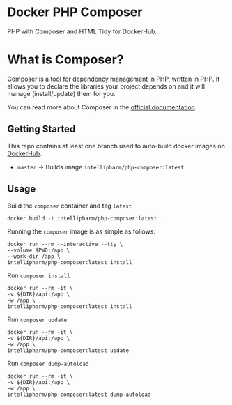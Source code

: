 # Docker PHP Composer

PHP with Composer and HTML Tidy for DockerHub.

# What is Composer?

Composer is a tool for dependency management in PHP, written in PHP. It allows you to declare the libraries your project depends on and it will manage (install/update) them for you.

You can read more about Composer in the [official documentation](https://getcomposer.org/doc/).

## Getting Started

This repo contains at least one branch used to auto-build docker images on [DockerHub](https://hub.docker.com/r/intellipharm/php-composer).

* `master` -> Builds image `intellipharm/php-composer:latest`

## Usage

Build the `composer` container and tag `latest`

``` shell
docker build -t intellipharm/php-composer:latest .
```

Running the `composer` image is as simple as follows:

``` shell
docker run --rm --interactive --tty \
--volume $PWD:/app \
--work-dir /app \
intellipharm/php-composer:latest install
```

Run `composer install`

``` shell
docker run --rm -it \
-v ${DIR}/api:/app \
-w /app \
intellipharm/php-composer:latest install
```

Run `composer update`

``` shell
docker run --rm -it \
-v ${DIR}/api:/app \
-w /app \
intellipharm/php-composer:latest update
```

Run `composer dump-autoload`

``` shell
docker run --rm -it \
-v ${DIR}/api:/app \
-w /app \
intellipharm/php-composer:latest dump-autoload
```
